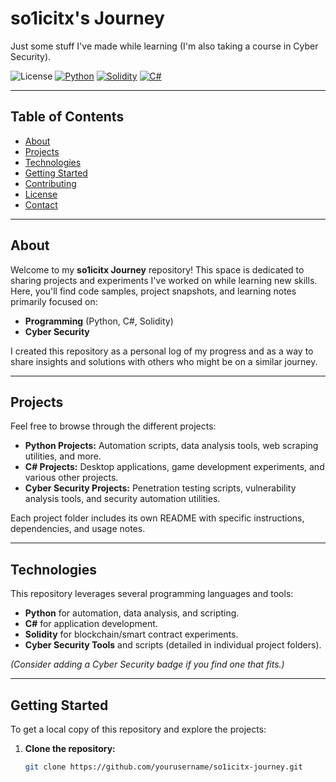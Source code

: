 # so1icitx's Journey

Just some stuff I've made while learning (I'm also taking a course in Cyber Security).

![License](https://img.shields.io/badge/License-MIT-green)
[![Python](https://img.shields.io/badge/Python-3776AB?logo=python&logoColor=fff)](#)
[![Solidity](https://img.shields.io/badge/Solidity-363636?logo=solidity&logoColor=fff)](#)
[![C#](https://custom-icon-badges.demolab.com/badge/C%23-%23239120.svg?logo=cshrp&logoColor=white)](#)

---

## Table of Contents

- [About](#about)
- [Projects](#projects)
- [Technologies](#technologies)
- [Getting Started](#getting-started)
- [Contributing](#contributing)
- [License](#license)
- [Contact](#contact)

---

## About

Welcome to my **so1icitx Journey** repository! This space is dedicated to sharing projects and experiments I've worked on while learning new skills. Here, you'll find code samples, project snapshots, and learning notes primarily focused on:

- **Programming** (Python, C#, Solidity)
- **Cyber Security**

I created this repository as a personal log of my progress and as a way to share insights and solutions with others who might be on a similar journey.

---

## Projects

Feel free to browse through the different projects:
- **Python Projects:** Automation scripts, data analysis tools, web scraping utilities, and more.
- **C# Projects:** Desktop applications, game development experiments, and various other projects.
- **Cyber Security Projects:** Penetration testing scripts, vulnerability analysis tools, and security automation utilities.

Each project folder includes its own README with specific instructions, dependencies, and usage notes.

---

## Technologies

This repository leverages several programming languages and tools:

- **Python** for automation, data analysis, and scripting.
- **C#** for application development.
- **Solidity** for blockchain/smart contract experiments.
- **Cyber Security Tools** and scripts (detailed in individual project folders).

*(Consider adding a Cyber Security badge if you find one that fits.)*

---

## Getting Started

To get a local copy of this repository and explore the projects:

1. **Clone the repository:**

   ```bash
   git clone https://github.com/yourusername/so1icitx-journey.git
